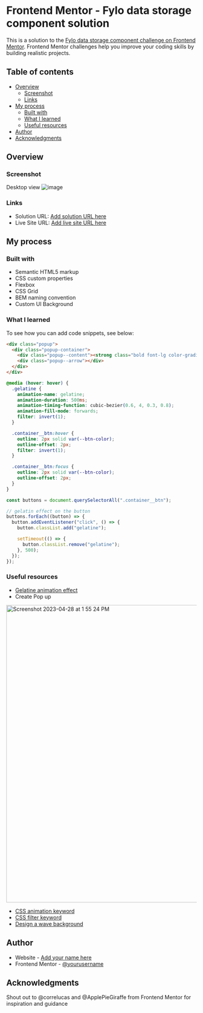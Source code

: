 # Frontend Mentor - Fylo data storage component solution

This is a solution to the [Fylo data storage component challenge on Frontend Mentor](https://www.frontendmentor.io/challenges/fylo-data-storage-component-1dZPRbV5n). Frontend Mentor challenges help you improve your coding skills by building realistic projects. 

## Table of contents

- [Overview](#overview)
  - [Screenshot](#screenshot)
  - [Links](#links)
- [My process](#my-process)
  - [Built with](#built-with)
  - [What I learned](#what-i-learned)
  - [Useful resources](#useful-resources)
- [Author](#author)
- [Acknowledgments](#acknowledgments)

## Overview

### Screenshot

Desktop view
![image](https://user-images.githubusercontent.com/98545971/235217741-0d286839-1cec-4d0d-a5f0-cfb968240a38.png)

### Links

- Solution URL: [Add solution URL here](https://your-solution-url.com)
- Live Site URL: [Add live site URL here](https://your-live-site-url.com)

## My process

### Built with

- Semantic HTML5 markup
- CSS custom properties
- Flexbox
- CSS Grid
- BEM naming convention
- Custom UI Background

### What I learned

To see how you can add code snippets, see below:

```html
<div class="popup">
  <div class="popup-container">
	<div class="popup--content"><strong class="bold font-lg color-gradient">185 </strong>GB Left</div>
	<div class="popup--arrow"></div>
  </div>
</div>
```
```css
@media (hover: hover) {
  .gelatine {
    animation-name: gelatine;
    animation-duration: 500ms;
    animation-timing-function: cubic-bezier(0.6, 4, 0.3, 0.8);
    animation-fill-mode: forwards;
    filter: invert(1);
  }

  .container__btn:hover {
    outline: 2px solid var(--btn-color);
    outline-offset: 2px;
    filter: invert(1);
  }

  .container__btn:focus {
    outline: 2px solid var(--btn-color);
    outline-offset: 2px;
  }
}
```
```js
const buttons = document.querySelectorAll(".container__btn");

// gelatin effect on the button
buttons.forEach((button) => {
  button.addEventListener("click", () => {
    button.classList.add("gelatine");

    setTimeout(() => {
      button.classList.remove("gelatine");
    }, 500);
  });
});
```

### Useful resources

- [Gelatine animation effect](https://codepen.io/joellesenne/pen/yLgaBr)
- Create Pop up
<img width="787" alt="Screenshot 2023-04-28 at 1 55 24 PM" src="https://user-images.githubusercontent.com/98545971/235219447-3a727703-c24d-4208-b5f3-2dc6585e30e9.png">

- [CSS animation keyword](https://developer.mozilla.org/en-US/docs/Web/CSS/CSS_Animations/Using_CSS_animations)
- [CSS filter keyword](https://developer.mozilla.org/en-US/docs/Web/CSS/filter)
- [Design a wave background](https://designcode.io/figma-handbook-wave-background)

## Author

- Website - [Add your name here](https://www.your-site.com)
- Frontend Mentor - [@yourusername](https://www.frontendmentor.io/profile/yourusername)


## Acknowledgments
Shout out to @correlucas and @ApplePieGiraffe from Frontend Mentor for inspiration and guidance
